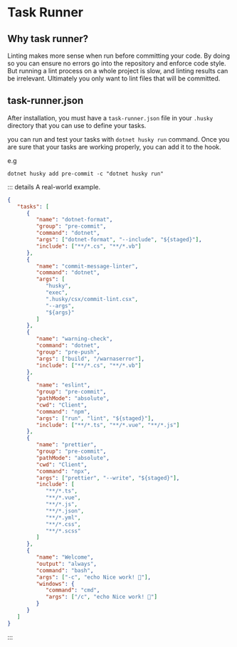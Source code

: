 # Task Runner

## Why task runner?

Linting makes more sense when run before committing your code. By doing so you can ensure no errors go into the repository and enforce code style. But running a lint process on a whole project is slow, and linting results can be irrelevant. Ultimately you only want to lint files that will be committed.

## task-runner.json

After installation, you must have a `task-runner.json` file in your `.husky` directory that you can use to define your tasks.

you can run and test your tasks with `dotnet husky run` command. Once you are sure that your tasks are working properly, you can add it to the hook.

e.g

``` shell:no-line-numbers:no-v-pre
dotnet husky add pre-commit -c "dotnet husky run"
```

::: details A real-world example.

``` json
{
   "tasks": [
      {
         "name": "dotnet-format",
         "group": "pre-commit",
         "command": "dotnet",
         "args": ["dotnet-format", "--include", "${staged}"],
         "include": ["**/*.cs", "**/*.vb"]
      },
      {
         "name": "commit-message-linter",
         "command": "dotnet",
         "args": [
            "husky",
            "exec",
            ".husky/csx/commit-lint.csx",
            "--args",
            "${args}"
         ]
      },
      {
         "name": "warning-check",
         "command": "dotnet",
         "group": "pre-push",
         "args": ["build", "/warnaserror"],
         "include": ["**/*.cs", "**/*.vb"]
      },
      {
         "name": "eslint",
         "group": "pre-commit",
         "pathMode": "absolute",
         "cwd": "Client",
         "command": "npm",
         "args": ["run", "lint", "${staged}"],
         "include": ["**/*.ts", "**/*.vue", "**/*.js"]
      },
      {
         "name": "prettier",
         "group": "pre-commit",
         "pathMode": "absolute",
         "cwd": "Client",
         "command": "npx",
         "args": ["prettier", "--write", "${staged}"],
         "include": [
            "**/*.ts",
            "**/*.vue",
            "**/*.js",
            "**/*.json",
            "**/*.yml",
            "**/*.css",
            "**/*.scss"
         ]
      },
      {
         "name": "Welcome",
         "output": "always",
         "command": "bash",
         "args": ["-c", "echo Nice work! 🥂"],
         "windows": {
            "command": "cmd",
            "args": ["/c", "echo Nice work! 🥂"]
         }
      }
   ]
}
```

:::
